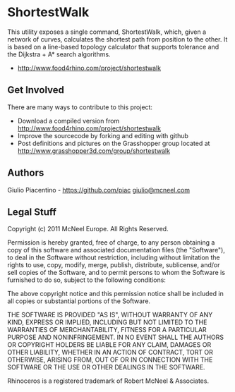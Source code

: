ShortestWalk
============

This utility exposes a single command, ShortestWalk, which, given a network of curves, calculates the shortest path from position to the other.
It is based on a line-based topology calculator that supports tolerance and the Dijkstra + A* search algorithms.

* http://www.food4rhino.com/project/shortestwalk


Get Involved
------------
There are many ways to contribute to this project:

* Download a compiled version from http://www.food4rhino.com/project/shortestwalk
* Improve the sourcecode by forking and editing with github
* Post definitions and pictures on the Grasshopper group located at http://www.grasshopper3d.com/group/shortestwalk

Authors
-------
Giulio Piacentino - https://github.com/piac giulio@mcneel.com

Legal Stuff
-----------
Copyright (c) 2011 McNeel Europe. All Rights Reserved.

Permission is hereby granted, free of charge, to any person obtaining a copy
of this software and associated documentation files (the "Software"), to deal
in the Software without restriction, including without limitation the rights
to use, copy, modify, merge, publish, distribute, sublicense, and/or sell
copies of the Software, and to permit persons to whom the Software is
furnished to do so, subject to the following conditions:

The above copyright notice and this permission notice shall be included in
all copies or substantial portions of the Software.

THE SOFTWARE IS PROVIDED "AS IS", WITHOUT WARRANTY OF ANY KIND, EXPRESS OR
IMPLIED, INCLUDING BUT NOT LIMITED TO THE WARRANTIES OF MERCHANTABILITY,
FITNESS FOR A PARTICULAR PURPOSE AND NONINFRINGEMENT. IN NO EVENT SHALL THE
AUTHORS OR COPYRIGHT HOLDERS BE LIABLE FOR ANY CLAIM, DAMAGES OR OTHER
LIABILITY, WHETHER IN AN ACTION OF CONTRACT, TORT OR OTHERWISE, ARISING FROM,
OUT OF OR IN CONNECTION WITH THE SOFTWARE OR THE USE OR OTHER DEALINGS IN
THE SOFTWARE.

Rhinoceros is a registered trademark of Robert McNeel & Associates.